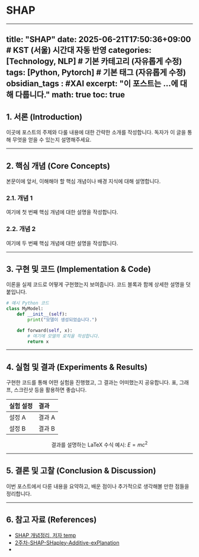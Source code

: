 # SHAP
---
title: "SHAP"
date: 2025-06-21T17:50:36+09:00 # KST (서울) 시간대 자동 반영
categories: [Technology, NLP] # 기본 카테고리 (자유롭게 수정)
tags: [Python, Pytorch] # 기본 태그 (자유롭게 수정)
obsidian_tags : #XAI 
excerpt: "이 포스트는 ...에 대해 다룹니다."
math: true
toc: true
---

## 1. 서론 (Introduction)
이곳에 포스트의 주제와 다룰 내용에 대한 간략한 소개를 작성합니다. 독자가 이 글을 통해 무엇을 얻을 수 있는지 설명해주세요.



---

## 2. 핵심 개념 (Core Concepts)

본문이에 앞서, 이해해야 할 핵심 개념이나 배경 지식에 대해 설명합니다.

### 2.1. 개념 1

여기에 첫 번째 핵심 개념에 대한 설명을 작성합니다.

### 2.2. 개념 2

여기에 두 번째 핵심 개념에 대한 설명을 작성합니다.

---

## 3. 구현 및 코드 (Implementation & Code)

이론을 실제 코드로 어떻게 구현했는지 보여줍니다. 코드 블록과 함께 상세한 설명을 덧붙입니다.

```python
# 예시 Python 코드
class MyModel:
    def __init__(self):
        print("모델이 생성되었습니다.")

    def forward(self, x):
        # 여기에 모델의 로직을 작성합니다.
        return x
```

---

## 4. 실험 및 결과 (Experiments & Results)

구현한 코드를 통해 어떤 실험을 진행했고, 그 결과는 어떠했는지 공유합니다. 표, 그래프, 스크린샷 등을 활용하면 좋습니다.

| 실험 설정 | 결과 |
| :--- | :--- |
| 설정 A | 결과 A |
| 설정 B | 결과 B |

$$
\text{결과를 설명하는 LaTeX 수식 예시: } E = mc^2
$$

---

## 5. 결론 및 고찰 (Conclusion & Discussion)

이번 포스트에서 다룬 내용을 요약하고, 배운 점이나 추가적으로 생각해볼 만한 점들을 정리합니다.

---

## 6. 참고 자료 (References)

- [SHAP 개념정리, 저자 temp](https://velog.io/@sjinu/%EA%B0%9C%EB%85%90%EC%A0%95%EB%A6%ACSHAPShapley-Additive-exPlanations)
- [2주차-SHAP-SHapley-Additive-exPlanation](https://velog.io/@tobigs_xai/2%EC%A3%BC%EC%B0%A8-SHAP-SHapley-Additive-exPlanation) 
- 
